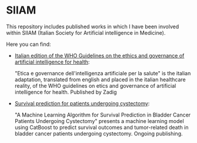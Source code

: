 # SIIAM
This repository includes published works in which I have been involved within SIIAM (Italian Society for Artificial intelligence in Medicine).

Here you can find: 
- [Italian edition of the WHO Guidelines on the ethics and governance of artificial intelligence for health](https://github.com/ANDREAaNAPPI/SIIAM/blob/main/LG-AI-IT-def_1.pdf):

  
  "Etica e governance dell'intelligenza artificiale per la salute" is the italian adaptation, translated from english and placed in the italian healthcare reality, of the WHO guidelines on etics and governance of   artificial intelligence for health. Published by Zadig
- [Survival prediction for patients undergoing cystectomy](https://github.com/ANDREAaNAPPI/SIIAM/blob/main/A%20Machine%20Learning%20Algorithm%20for%20Survival%20Prediction%20in%20Bladder%20Cancer%20Patients%20undergoing%20Cystectomy.pdf):

  
  "A Machine Learning Algorithm for Survival Prediction in Bladder Cancer Patients Undergoing Cystectomy" presents a machine learning model using CatBoost to predict survival outcomes and tumor-related death in bladder cancer patients undergoing cystectomy. Ongoing publishing.
